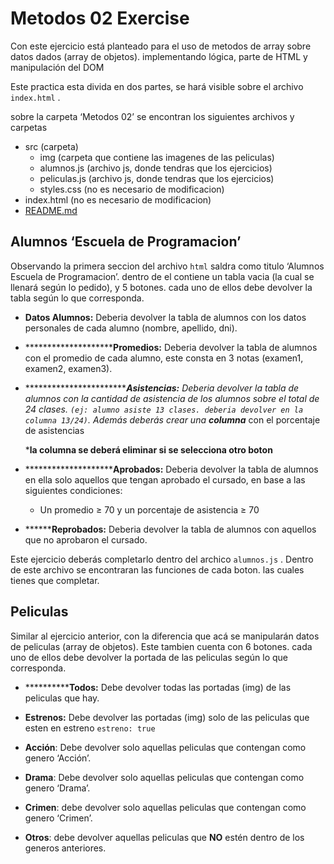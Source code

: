 # Metodos 02 Exercise

Con este ejercicio está planteado para el uso de metodos de array sobre datos dados (array de objetos). implementando lógica, parte de HTML y manipulación del DOM

Este practica esta divida en dos partes, se hará visible sobre el archivo `index.html` .

sobre la carpeta ‘Metodos 02’ se encontran los siguientes archivos y carpetas

- src (carpeta)
    - img (carpeta que contiene las imagenes de las peliculas)
    - alumnos.js (archivo js, donde tendras que los ejercicios)
    - peliculas.js (archivo js, donde tendras que los ejercicios)
    - styles.css (no es necesario de modificacion)
- index.html (no es necesario de modificacion)
- [README.md](http://README.md)

## Alumnos ‘Escuela de Programacion’

Observando la primera seccion del archivo `html` saldra como titulo ‘Alumnos Escuela de Programacion’. dentro de el contiene un tabla vacia (la cual se llenará según lo pedido), y 5 botones. cada uno de ellos debe devolver la tabla según lo que corresponda.

- **Datos Alumnos:** Deberia devolver la tabla de alumnos con los datos personales de cada alumno (nombre, apellido, dni).

- **********************Promedios:** Deberia devolver la tabla de alumnos con el promedio de cada alumno, este consta en 3 notas (examen1, examen2, examen3).

- **************************Asistencias:** Deberia devolver la tabla de alumnos con la cantidad de asistencia de los alumnos sobre el total de 24 clases. `(ej: alumno asiste 13 clases. deberia devolver en la columna 13/24)`. Además deberás crear una **columna*** con el porcentaje de asistencias
    
    
    ***la columna se deberá eliminar si se selecciona otro boton**
    

- **********************Aprobados:** Deberia devolver la tabla de alumnos en ella solo aquellos que tengan aprobado el cursado, en base a las siguientes condiciones:
    - Un promedio ≥ 70 y un porcentaje de asistencia ≥ 70
    
- ********Reprobados:** Deberia devolver la tabla de alumnos con aquellos que no aprobaron el cursado.

Este ejercicio deberás completarlo dentro del archico `alumnos.js` . Dentro de este archivo se encontraran las funciones de cada boton. las cuales tienes que completar.

## Peliculas

Similar al ejercicio anterior, con la diferencia que acá se manipularán datos de peliculas (array de objetos). Este tambien cuenta con 6 botones. cada uno de ellos debe devolver la portada de las peliculas según lo que corresponda.

- ************Todos:** Debe devolver todas las portadas (img) de las peliculas que hay.

- **Estrenos:** Debe devolver las portadas (img) solo de las peliculas que esten en estreno `estreno: true`

- **Acción**: Debe devolver solo aquellas peliculas que contengan como genero ‘Acción’.

- **Drama**: Debe devolver solo aquellas peliculas que contengan como genero ‘Drama’.

- **Crimen**: debe devolver solo aquellas peliculas que contengan como genero ‘Crimen’.

- **Otros**: debe devolver aquellas peliculas que **NO** estén dentro de los generos anteriores.